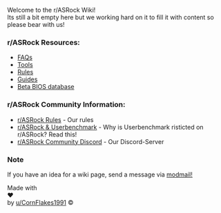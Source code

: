   
Welcome to the r/ASRock Wiki!  
Its still a bit empty here but we working hard on it to fill it with content so please bear with us!  

### r/ASRock Resources:

* [FAQs](faq/index.md)
* [Tools](tools/index.md)
* [Rules](rules/index.md)
* [Guides](guides/index.md)
* [Beta BIOS database](beta_bios/index.md)


### r/ASRock Community Information:

* [r/ASRock Rules](rules/index.md) - Our rules
* [r/ASRock & Userbenchmark](faq/index.md#rasrock-and-userbenchmark) - Why is Userbenchmark risticted on r/ASRock? Read this!
* [r/ASRock Community Discord](https://discord.gg/rFrMpxV) - Our Discord-Server

### Note
If you have an idea for a wiki page, send a message via [modmail!](https://www.reddit.com/message/compose?to=%2Fr%2FASRock)

<div class="footer">
    Made with <div id="heart-anim">❤</div> by <a href="https://reddit.com/u/CornFlakes1991" target="_blank">u/CornFlakes1991</a> &copy;<script>document.write(new Date().getFullYear());</script>
</div>